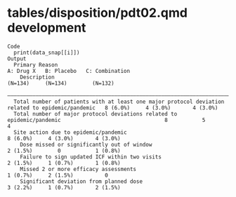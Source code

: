 # tables/disposition/pdt02.qmd development

    Code
      print(data_snap[[i]])
    Output
      Primary Reason                                                                                     A: Drug X   B: Placebo   C: Combination
        Description                                                                                       (N=134)     (N=134)        (N=132)    
      ——————————————————————————————————————————————————————————————————————————————————————————————————————————————————————————————————————————
      Total number of patients with at least one major protocol deviation related to epidemic/pandemic   8 (6.0%)     4 (3.0%)       4 (3.0%)   
      Total number of major protocol deviations related to epidemic/pandemic                                 8           5              4       
      Site action due to epidemic/pandemic                                                               8 (6.0%)     4 (3.0%)       4 (3.0%)   
        Dose missed or significantly out of window                                                       2 (1.5%)        0           1 (0.8%)   
        Failure to sign updated ICF within two visits                                                    2 (1.5%)     1 (0.7%)       1 (0.8%)   
        Missed 2 or more efficacy assessments                                                            1 (0.7%)     2 (1.5%)          0       
        Significant deviation from planned dose                                                          3 (2.2%)     1 (0.7%)       2 (1.5%)   

